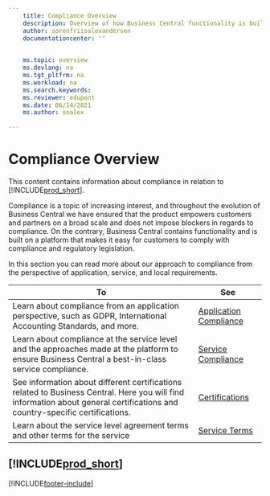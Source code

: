 ```yaml
---
    title: Compliance Overview 
    description: Overview of how Business Central functionality is built on a platform that makes it easy for customers to comply with compliance and regulatory legislation.
    author: sorenfriisalexandersen
    documentationcenter: ''

    
    ms.topic: overview
    ms.devlang: na
    ms.tgt_pltfrm: na
    ms.workload: na
    ms.search.keywords:
    ms.reviewer: edupont
    ms.date: 06/14/2021
    ms.author: soalex

---
```

# Compliance Overview

This content contains information about compliance in relation to [!INCLUDE[prod_short](../includes/prod_short.md)].  

Compliance is a topic of increasing interest, and throughout the evolution of Business Central we have ensured that the product empowers customers and partners on a broad scale and does not impose blockers in regards to compliance. On the contrary, Business Central contains functionality and is built on a platform that makes it easy for customers to comply with compliance and regulatory legislation.

In this section you can read more about our approach to compliance from the perspective of application, service, and local  requirements.

|**To**|**See**|  
|------------|-------------|  
|Learn about compliance from an application perspective, such as GDPR, International Accounting Standards, and more.|[Application Compliance](compliance-application-compliance.md)|  
|Learn about compliance at the service level and the approaches made at the platform to ensure Business Central a best-in-class service compliance.|[Service Compliance](compliance-service-compliance.md)|  
|See information about different certifications related to Business Central. Here you will find information about general certifications and country-specific certifications.|[Certifications](compliance-certifications.md)|  
|Learn about the service level agreement terms and other terms for the service|[Service Terms](compliance-service-compliance.md#service-terms)|  

## [!INCLUDE[prod_short](../includes/free_trial_md.md)]  


[!INCLUDE[footer-include](../includes/footer-banner.md)]